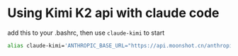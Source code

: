 # Using Kimi K2 api with claude code

add this to your .bashrc, then use `claude-kimi` to start

```bash
alias claude-kimi='ANTHROPIC_BASE_URL="https://api.moonshot.cn/anthropic/" ANTHROPIC_API_KEY="sk-WpZWqMA..." claude'
```
